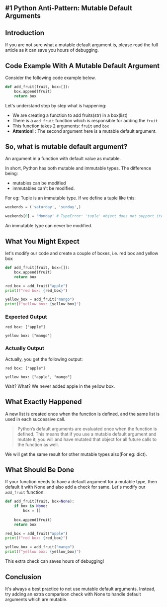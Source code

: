 ## #1 Python Anti-Pattern: Mutable Default Arguments

## Introduction
If you are not sure what a mutable default argument is, please read the full article as it can save you hours of 
debugging.


## Code Example With A Mutable Default Argument
Consider the following code example below. 

```python
def add_fruit(fruit, box=[]):
    box.append(fruit)
    return box

```

Let's understand step by step what is happening:

- We are creating a function to add fruits(str) in a box(list)
- There is a `add_fruit` function which is responsible for adding the `fruit`
- This function takes 2 arguments: `fruit` and `box`
- **Attention!** : The second argument here is a mutable default argument.

## So, what is mutable default argument?

An argument in a function with default value as mutable. 

In short, Python has both mutable and immutable types. The difference being: 
- mutables can be modified
- immutables can't be modified.

For eg: Tuple is an immutable type. If we define a tuple like this:

```python
weekends = ('saturday', 'sunday',)

weekends[0] = 'Monday' # TypeError: 'tuple' object does not support item assignment
```
An immutable type can never be modified.


## What You Might Expect
let's modify our code and create a couple of boxes, i.e. red box and yellow box

```python
def add_fruit(fruit, box=[]):
    box.append(fruit)
    return box

red_box = add_fruit("apple")
print(f"red box: {red_box}")

yellow_box = add_fruit("mango")
print(f"yellow box: {yellow_box}")
```

### Expected Output

```
red box: ["apple"]

yellow box: ["mango"]
```

### Actually Output
Actually, you get the following output:

```
red box: ["apple"]

yellow box: ["apple", "mango"]
```

Wait? What? We never added apple in the yellow box. 

## What Exactly Happened

A new list is created once when the function is defined, and the same list is used in each successive call. 

> Python’s default arguments are evaluated once when the function is defined. This means that if you use a mutable default argument and mutate it, you will and have mutated that object for all future calls to the function as well.

We will get the same result for other mutable types also(For eg: dict).

## What Should Be Done
If your function needs to have a default argument for a mutable type, then default it with None and also add a check for same.
Let's modify our `add_fruit` function:

```python
def add_fruit(fruit, box=None):
    if box is None:
        box = []
        
    box.append(fruit)
    return box

red_box = add_fruit("apple")
print(f"red box: {red_box}")

yellow_box = add_fruit("mango")
print(f"yellow box: {yellow_box}")
```

This extra check can saves hours of debugging!

## Conclusion
It's always a best practice to not use mutable default arguments. Instead, try adding an extra comparison check with 
None to handle default arguments which are mutable.